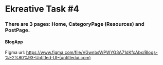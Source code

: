 # Ekreative Task #4
### There are 3 pages: Home, CategoryPage (Resources) and PostPage.
#### BlogApp
Figma url: https://www.figma.com/file/VGwnbsWPWYG3A71dKfcAbx/Blogs-%E2%80%93-Untitled-UI-(untitledui.com)
